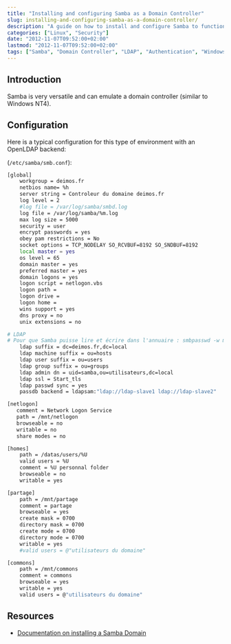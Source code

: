 ```yaml
---
title: "Installing and configuring Samba as a Domain Controller"
slug: installing-and-configuring-samba-as-a-domain-controller/
description: "A guide on how to install and configure Samba to function as a domain controller with OpenLDAP backend."
categories: ["Linux", "Security"]
date: "2012-11-07T09:52:00+02:00"
lastmod: "2012-11-07T09:52:00+02:00"
tags: ["Samba", "Domain Controller", "LDAP", "Authentication", "Windows"]
---
```


## Introduction

Samba is very versatile and can emulate a domain controller (similar to Windows NT4).

## Configuration

Here is a typical configuration for this type of environment with an OpenLDAP backend:

(`/etc/samba/smb.conf`):

```bash
[global]
    workgroup = deimos.fr
    netbios name= %h
    server string = Controleur du domaine deimos.fr
    log level = 2
    #log file = /var/log/samba/smbd.log
    log file = /var/log/samba/%m.log
    max log size = 5000
    security = user
    encrypt passwords = yes
    obey pam restrictions = No
    socket options = TCP_NODELAY SO_RCVBUF=8192 SO_SNDBUF=8192
    local master = yes
    os level = 65
    domain master = yes
    preferred master = yes
    domain logons = yes
    logon script = netlogon.vbs
    logon path =
    logon drive =
    logon home =
    wins support = yes
    dns proxy = no
    unix extensions = no

# LDAP
# Pour que Samba puisse lire et écrire dans l'annuaire : smbpasswd -w mypassword
    ldap suffix = dc=deimos.fr,dc=local
    ldap machine suffix = ou=hosts
    ldap user suffix = ou=users
    ldap group suffix = ou=groups
    ldap admin dn = uid=samba,ou=utilisateurs,dc=local
    ldap ssl = Start_tls
    ldap passwd sync = yes
    passdb backend = ldapsam:"ldap://ldap-slave1 ldap://ldap-slave2"

[netlogon]
   comment = Network Logon Service
   path = /mnt/netlogon
   browseable = no
   writable = no
   share modes = no

[homes]
    path = /datas/users/%U
    valid users = %U
    comment = %U personnal folder
    browseable = no
    writable = yes

[partage]
    path = /mnt/partage
    comment = partage
    browseable = yes
    create mask = 0700
    directory mask = 0700
    create mode = 0700
    directory mode = 0700
    writable = yes
    #valid users = @"utilisateurs du domaine"

[commons]
    path = /mnt/commons
    comment = commons
    browseable = yes
    writable = yes
    valid users = @"utilisateurs du domaine"
```

## Resources
- [Documentation on installing a Samba Domain](../../../static/pdf/samba_domaincontroller.pdf)
